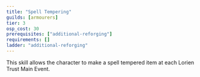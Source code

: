 ```yaml
---
title: "Spell Tempering"
guilds: [armourers]
tier: 3
osp_cost: 30
prerequisites: ["additional-reforging"]
requirements: []
ladder: "additional-reforging"
---
```

This skill allows the character to make a spell tempered item at each Lorien Trust Main Event.